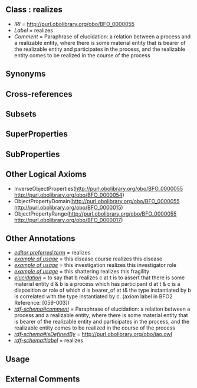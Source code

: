 
## Class : realizes

 * *IRI* = http://purl.obolibrary.org/obo/BFO_0000055
 * *Label* = realizes
 * *Comment* = Paraphrase of elucidation: a relation between a process and a realizable entity, where there is some material entity that is bearer of the realizable entity and participates in the process, and the realizable entity comes to be realized in the course of the process

## Synonyms


## Cross-references


## Subsets


## SuperProperties


## SubProperties


## Other Logical Axioms

 * InverseObjectProperties(<http://purl.obolibrary.org/obo/BFO_0000055> <http://purl.obolibrary.org/obo/BFO_0000054>)
 * ObjectPropertyDomain(<http://purl.obolibrary.org/obo/BFO_0000055> <http://purl.obolibrary.org/obo/BFO_0000015>)
 * ObjectPropertyRange(<http://purl.obolibrary.org/obo/BFO_0000055> <http://purl.obolibrary.org/obo/BFO_0000017>)

## Other Annotations

 * *[editor preferred term](../../IAO/11/IAO_0000111.md)* = realizes
 * *[example of usage](../../IAO/12/IAO_0000112.md)* = this disease course realizes this disease
 * *[example of usage](../../IAO/12/IAO_0000112.md)* = this investigation realizes this investigator role
 * *[example of usage](../../IAO/12/IAO_0000112.md)* = this shattering realizes this fragility
 * *[elucidation](../../IAO/00/IAO_0000600.md)* = to say that b realizes c at t is to assert that there is some material entity d & b is a process which has participant d at t & c is a disposition or role of which d is bearer_of at t& the type instantiated by b is correlated with the type instantiated by c. (axiom label in BFO2 Reference: [059-003])
 * *[rdf-schema#comment](../../nt/rdf-schema#comment.md)* = Paraphrase of elucidation: a relation between a process and a realizable entity, where there is some material entity that is bearer of the realizable entity and participates in the process, and the realizable entity comes to be realized in the course of the process
 * *[rdf-schema#isDefinedBy](../../By/rdf-schema#isDefinedBy.md)* = http://purl.obolibrary.org/obo/iao.owl
 * *[rdf-schema#label](../../el/rdf-schema#label.md)* = realizes

## Usage


## External Comments

